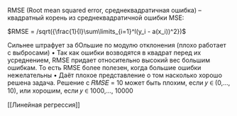 RMSE (Root mean squared error, среднеквадратичная ошибка) – квадратный корень из
среднеквадратичной ошибки MSE:

$RMSE = /sqrt({\frac{1}{l}\sum\limits_{i=1}^l(y_i - a(x_i))^2})$

Сильнее штрафует за бОльшие по модулю отклонения (плохо работает с выбросами)
• Так как ошибки возводятся в квадрат перед их усреднением, RMSE придает относительно высокий вес большим ошибкам. То есть RMSE более полезен, когда большие ошибки нежелательны
• Даёт плохое представление о том насколько хорошо решена задача. Решение с 𝑅𝑀𝑆𝐸 = 10 может быть плохим, если 𝑦 ∈ (0,…, 10), или хорошим, если 𝑦 ∈ 1000,…, 10000

[[Линейная регрессия]]
